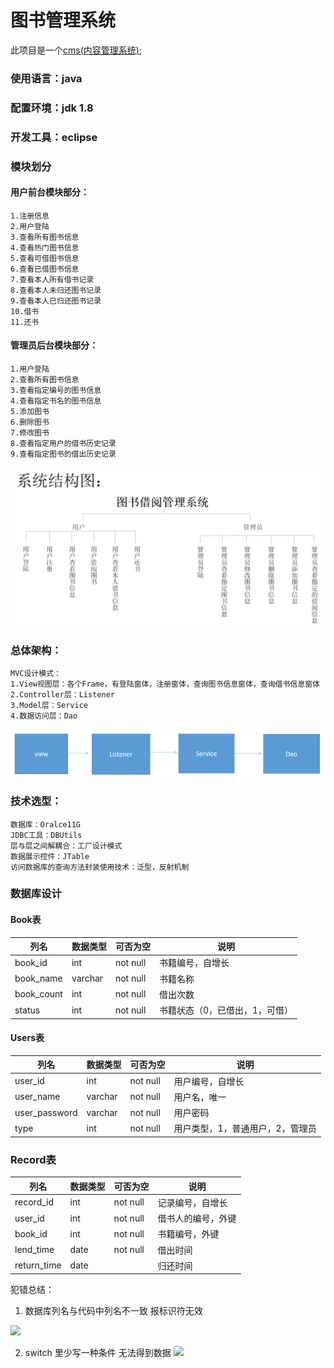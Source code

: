 # 图书管理系统

此项目是一个[cms(内容管理系统)](https://baike.baidu.com/item/CMS/315935?fr=aladdin);

### 使用语言：java

### 配置环境：jdk 1.8

### 开发工具：eclipse

### 模块划分

#### 用户前台模块部分：
```
1.注册信息
2.用户登陆
3.查看所有图书信息
4.查看热门图书信息
5.查看可借图书信息
6.查看已借图书信息
7.查看本人所有借书记录
8.查看本人未归还图书记录
9.查看本人已归还图书记录
10.借书
11.还书
```
#### 管理员后台模块部分：
```
1.用户登陆
2.查看所有图书信息
3.查看指定编号的图书信息
4.查看指定书名的图书信息
5.添加图书
6.删除图书
7.修改图书
8.查看指定用户的借书历史记录
9.查看指定图书的借出历史记录
```
![系统结构图](config/images/systemStructure.png)

### 总体架构：
```
MVC设计模式：
1.View视图层：各个Frame，有登陆窗体，注册窗体，查询图书信息窗体，查询借书信息窗体
2.Controller层：Listener
3.Model层：Service
4.数据访问层：Dao
```
![总体架构](config/images/architecture.png)

### 技术选型：
```
数据库：Oralce11G
JDBC工具：DBUtils
层与层之间解耦合：工厂设计模式
数据展示控件：JTable
访问数据库的查询方法封装使用技术：泛型，反射机制
```
### 数据库设计

#### Book表

|  列名	  |  数据类型	|  可否为空	 |  说明  |
| ------  | ---------- | --------- | ------ |
|book_id	|int	|not null	|书籍编号，自增长|
|book_name	|varchar	|not null	|书籍名称|
|book_count	|int	|not null	|借出次数|
|status	|int	|not null	|书籍状态（0，已借出，1，可借）|

#### Users表
|  列名	 |  数据类型  |  可否为空  |  说明  |
| ------ | -------- | --------- | ------ |
|user_id |	int|	not null|	用户编号，自增长|
|user_name|	varchar|	not null|	用户名，唯一|
|user_password|	varchar	|not null|	用户密码|
|type	|int|	not null|	用户类型，1，普通用户，2，管理员|

### Record表

|  列名	|  数据类型  |  可否为空  |	 说明  |
| -----  | --------- | --------- | ------ |
| record_id	| int | not null	| 记录编号，自增长|
| user_id	| int | not null	| 借书人的编号，外键|
| book_id	| int  | not null	| 书籍编号，外键|
| lend_time	| date | not null	| 借出时间|
|return_time | date || 归还时间 |


犯错总结：

1. 数据库列名与代码中列名不一致 报标识符无效

![](https://upload-images.jianshu.io/upload_images/5227364-12d82ff45bfffbef.png?imageMogr2/auto-orient/strip%7CimageView2/2/w/1240)

2. switch 里少写一种条件 无法得到数据
![](https://upload-images.jianshu.io/upload_images/5227364-53d4f26ba55d14c5.png?imageMogr2/auto-orient/strip%7CimageView2/2/w/1240)
